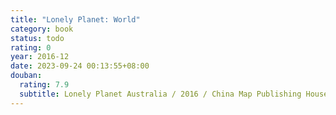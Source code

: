 ```yaml
---
title: "Lonely Planet: World"
category: book
status: todo
rating: 0
year: 2016-12
date: 2023-09-24 00:13:55+08:00
douban:
  rating: 7.9
  subtitle: Lonely Planet Australia / 2016 / China Map Publishing House
---
```



